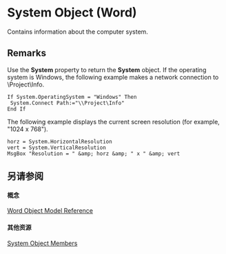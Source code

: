 
# System Object (Word)

Contains information about the computer system.


## Remarks

Use the  **System** property to return the **System** object. If the operating system is Windows, the following example makes a network connection to \\Project\Info.


```
If System.OperatingSystem = "Windows" Then 
 System.Connect Path:="\\Project\Info" 
End If
```

The following example displays the current screen resolution (for example, "1024 x 768").




```
horz = System.HorizontalResolution 
vert = System.VerticalResolution 
MsgBox "Resolution = " &amp; horz &amp; " x " &amp; vert
```


## 另请参阅


#### 概念


[Word Object Model Reference](be452561-b436-bb9b-6f94-3faa9a74a6fd.md)
#### 其他资源


[System Object Members](http://msdn.microsoft.com/library/788b78de-8dbc-033d-34dc-0e35108f785f%28Office.15%29.aspx)